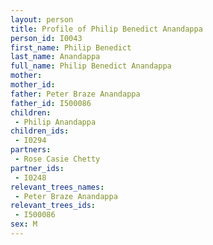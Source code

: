 ```yaml
---
layout: person
title: Profile of Philip Benedict Anandappa
person_id: I0043
first_name: Philip Benedict
last_name: Anandappa
full_name: Philip Benedict Anandappa
mother: 
mother_id: 
father: Peter Braze Anandappa
father_id: I500086
children:
 - Philip Anandappa
children_ids:
 - I0294
partners:
 - Rose Casie Chetty
partner_ids:
 - I0248
relevant_trees_names:
 - Peter Braze Anandappa
relevant_trees_ids:
 - I500086
sex: M
---
```


